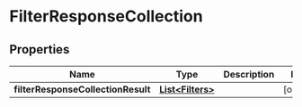 # FilterResponseCollection

## Properties
Name | Type | Description | Notes
------------ | ------------- | ------------- | -------------
**filterResponseCollectionResult** | [**List&lt;Filters&gt;**](Filters.md) |  |  [optional]
